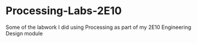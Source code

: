 # Processing-Labs-2E10
Some of the labwork I did using Processing as part of my 2E10 Engineering Design module
